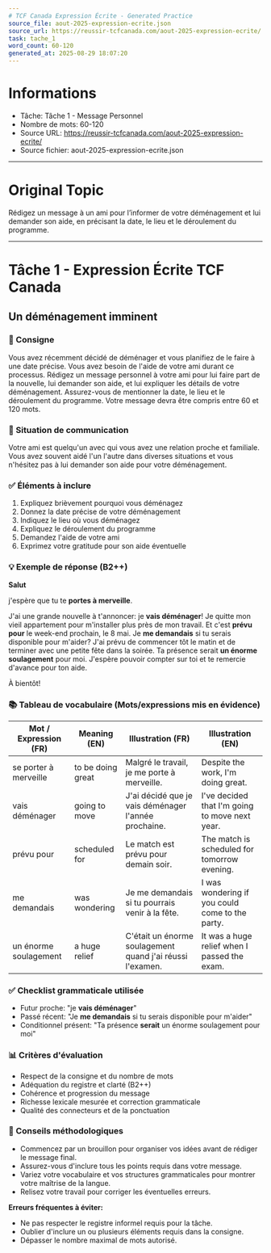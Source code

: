 ```yaml
---
# TCF Canada Expression Écrite - Generated Practice
source_file: aout-2025-expression-ecrite.json
source_url: https://reussir-tcfcanada.com/aout-2025-expression-ecrite/
task: tache_1
word_count: 60-120
generated_at: 2025-08-29 18:07:20
---
```


# Informations
- Tâche: Tâche 1 - Message Personnel
- Nombre de mots: 60-120
- Source URL: https://reussir-tcfcanada.com/aout-2025-expression-ecrite/
- Source fichier: aout-2025-expression-ecrite.json

---

# Original Topic
Rédigez un message à un ami pour l’informer de votre déménagement et lui demander son aide, en précisant la date, le lieu et le déroulement du programme.

---

# Tâche 1 - Expression Écrite TCF Canada
## Un déménagement imminent

### 📝 Consigne
Vous avez récemment décidé de déménager et vous planifiez de le faire à une date précise. Vous avez besoin de l'aide de votre ami durant ce processus. Rédigez un message personnel à votre ami pour lui faire part de la nouvelle, lui demander son aide, et lui expliquer les détails de votre déménagement. Assurez-vous de mentionner la date, le lieu et le déroulement du programme. Votre message devra être compris entre 60 et 120 mots.

### 🎯 Situation de communication
Votre ami est quelqu'un avec qui vous avez une relation proche et familiale. Vous avez souvent aidé l'un l'autre dans diverses situations et vous n'hésitez pas à lui demander son aide pour votre déménagement.

### ✅ Éléments à inclure
1. Expliquez brièvement pourquoi vous déménagez
2. Donnez la date précise de votre déménagement
3. Indiquez le lieu où vous déménagez
4. Expliquez le déroulement du programme
5. Demandez l'aide de votre ami
6. Exprimez votre gratitude pour son aide éventuelle

### 💡 Exemple de réponse (B2++)

**Salut**

j'espère que tu te **portes à merveille**. 

J'ai une grande nouvelle à t'annoncer: je **vais déménager**! Je quitte mon vieil appartement pour m'installer plus près de mon travail. Et c'est **prévu pour** le week-end prochain, le 8 mai. Je **me demandais** si tu serais disponible pour m'aider? J'ai prévu de commencer tôt le matin et de terminer avec une petite fête dans la soirée. Ta présence serait **un énorme soulagement** pour moi. J'espère pouvoir compter sur toi et te remercie d'avance pour ton aide.

À bientôt!

### 📚 Tableau de vocabulaire (Mots/expressions mis en évidence)

| Mot / Expression (FR) | Meaning (EN) | Illustration (FR) | Illustration (EN) |
|---|---|---|---|
| se porter à merveille | to be doing great | Malgré le travail, je me porte à merveille. | Despite the work, I'm doing great. |
| vais déménager | going to move | J'ai décidé que je vais déménager l'année prochaine. | I've decided that I'm going to move next year. |
| prévu pour | scheduled for | Le match est prévu pour demain soir. | The match is scheduled for tomorrow evening. |
| me demandais | was wondering | Je me demandais si tu pourrais venir à la fête. | I was wondering if you could come to the party. |
| un énorme soulagement | a huge relief | C'était un énorme soulagement quand j'ai réussi l'examen. | It was a huge relief when I passed the exam. |

### ✅ Checklist grammaticale utilisée
- Futur proche: "je **vais déménager**"
- Passé récent: "Je **me demandais** si tu serais disponible pour m'aider"
- Conditionnel présent: "Ta présence **serait** un énorme soulagement pour moi"

### 📊 Critères d'évaluation
- Respect de la consigne et du nombre de mots
- Adéquation du registre et clarté (B2++)
- Cohérence et progression du message
- Richesse lexicale mesurée et correction grammaticale
- Qualité des connecteurs et de la ponctuation

### 🔧 Conseils méthodologiques
- Commencez par un brouillon pour organiser vos idées avant de rédiger le message final.
- Assurez-vous d'inclure tous les points requis dans votre message.
- Variez votre vocabulaire et vos structures grammaticales pour montrer votre maîtrise de la langue.
- Relisez votre travail pour corriger les éventuelles erreurs.

**Erreurs fréquentes à éviter:**
- Ne pas respecter le registre informel requis pour la tâche.
- Oublier d'inclure un ou plusieurs éléments requis dans la consigne.
- Dépasser le nombre maximal de mots autorisé.